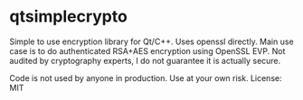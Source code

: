 # qtsimplecrypto
Simple to use encryption library for Qt/C++. Uses openssl directly.
Main use case is to do authenticated RSA+AES encryption using OpenSSL EVP.
Not audited by cryptography experts, I do not guarantee it is actually secure.

Code is not used by anyone in production.
Use at your own risk.
License: MIT
